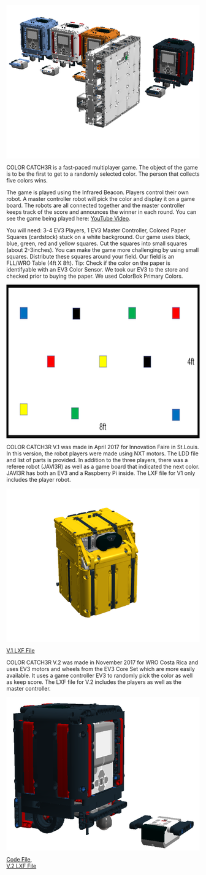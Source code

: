 
<img align="middle" height="400" src="ColorCatch3rimage.png">

COLOR CATCH3R is a fast-paced multiplayer game. The object of the game is to be the first to get to a randomly selected color. The person that collects five colors wins.

The game is played using the Infrared Beacon. Players control their own robot. A master controller robot will pick the color and display it on a game board. The robots are all connected together and the master controller keeps track of the score and announces the winner in each round.  You can see the game being played here:  <a href="https://youtu.be/XFAwqX4fy-M">YouTube Video</a>.

You will need: 3-4 EV3 Players, 1 EV3 Master Controller, Colored Paper Squares (cardstock) stuck on a white background. Our game uses black, blue, green, red and yellow squares. Cut the squares into small squares (about 2-3inches). You can make the game more challenging by using small squares. Distribute these squares around your field. Our field is an FLL/WRO Table (4ft X 8ft). Tip: Check if the color on the paper is identifyable with an EV3 Color Sensor. We took our EV3 to the store and checked prior to buying the paper. We used ColorBok Primary Colors.

<img align="middle" height="400" src="ColorTiles.png">

COLOR CATCH3R V.1 was made in April 2017 for Innovation Faire in St.Louis.  In this version, the robot players were made using NXT motors. The LDD file and list of parts is provided. In addition to the three players, there was a referee robot (JAVI3R) as well as a game board that indicated the next color. JAVI3R has both an EV3 and a Raspberry Pi inside. The LXF file for V1 only includes the player robot.

<img align="middle" height="400" src="colorcatch3rv1(nxtmotors).png">

<a href="https://github.com/seshanbrothers/projects/blob/master/COLORCATCH3R/colorcatchernxtmotors.lxf"> V.1 LXF File </a> 

COLOR CATCH3R V.2 was made in November 2017 for WRO Costa Rica and uses EV3 motors and wheels from the EV3 Core Set which are more easily available. It uses a game controller EV3 to randomly pick the color as well as keep score. The LXF file for V.2 includes the players as well as the master controller.

<img align="middle" height="400" src="colorcatcherv2.png">

<a href="https://github.com/seshanbrothers/projects/blob/master/COLORCATCH3R/ColorCatch3rNoJAVIER.ev3">Code File</a>,  
<a href="https://github.com/seshanbrothers/projects/blob/master/COLORCATCH3R/colorcatcherEV3.lxf">V.2 LXF File</a> 

